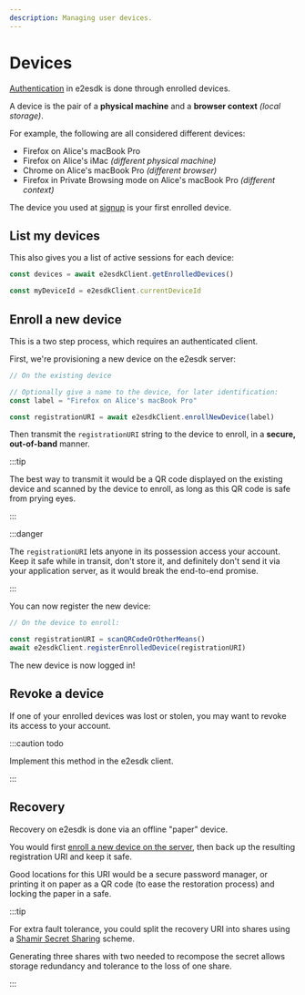 ```yaml
---
description: Managing user devices.
---
```


# Devices

[Authentication](./authentication) in e2esdk is done through enrolled devices.

A device is the pair of a **physical machine** and a **browser context** _(local storage)_.

For example, the following are all considered different devices:

- Firefox on Alice's macBook Pro
- Firefox on Alice's iMac _(different physical machine)_
- Chrome on Alice's macBook Pro _(different browser)_
- Firefox in Private Browsing mode on Alice's macBook Pro _(different context)_

The device you used at [signup](./authentication#signing-up) is your
first enrolled device.

## List my devices

This also gives you a list of active sessions for each device:

```ts
const devices = await e2esdkClient.getEnrolledDevices()

const myDeviceId = e2esdkClient.currentDeviceId
```

## Enroll a new device

This is a two step process, which requires an authenticated client.

First, we're provisioning a new device on the e2esdk server:

```ts
// On the existing device

// Optionally give a name to the device, for later identification:
const label = "Firefox on Alice's macBook Pro"

const registrationURI = await e2esdkClient.enrollNewDevice(label)
```

Then transmit the `registrationURI` string to the device to enroll, in a **secure, out-of-band** manner.

:::tip

The best way to transmit it would be a QR code displayed on the existing
device and scanned by the device to enroll, as long as this QR code is
safe from prying eyes.

:::

:::danger

The `registrationURI` lets anyone in its possession access your account.
Keep it safe while in transit, don't store it, and definitely don't send
it via your application server, as it would break the end-to-end promise.

:::

You can now register the new device:

```ts
// On the device to enroll:

const registrationURI = scanQRCodeOrOtherMeans()
await e2esdkClient.registerEnrolledDevice(registrationURI)
```

The new device is now logged in!

## Revoke a device

If one of your enrolled devices was lost or stolen, you may want to
revoke its access to your account.

:::caution todo

Implement this method in the e2esdk client.

:::

## Recovery

Recovery on e2esdk is done via an offline "paper" device.

You would first [enroll a new device on the server](#enroll-a-new-device),
then back up the resulting registration URI and keep it safe.

Good locations for this URI would be a secure password manager, or printing it
on paper as a QR code (to ease the restoration process) and locking the paper
in a safe.

:::tip

For extra fault tolerance, you could split the recovery URI into shares
using a [Shamir Secret Sharing](https://francoisbest.com/horcrux) scheme.

Generating three shares with two needed to recompose the secret allows
storage redundancy and tolerance to the loss of one share.

:::
